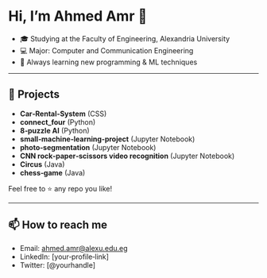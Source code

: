 # Hi, I’m Ahmed Amr 👋

- 🎓 Studying at the Faculty of Engineering, Alexandria University  
- 💻 Major: Computer and Communication Engineering  
- 🌱 Always learning new programming & ML techniques

---

## 📂 Projects

- **Car‑Rental‑System** (CSS)  
- **connect_four** (Python)  
- **8‑puzzle AI** (Python)  
- **small‑machine‑learning‑project** (Jupyter Notebook)  
- **photo‑segmentation** (Jupyter Notebook)  
- **CNN rock‑paper‑scissors video recognition** (Jupyter Notebook)  
- **Circus** (Java)  
- **chess‑game** (Java)

Feel free to ⭐ any repo you like!

---

## 📫 How to reach me

- Email: ahmed.amr@alexu.edu.eg  
- LinkedIn: [your‑profile‑link]  
- Twitter: [@yourhandle]  

